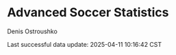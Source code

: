 # Advanced Soccer Statistics
Denis Ostroushko

<!-- gfm -->

Last successful data update: 2025-04-11 10:16:42 CST
